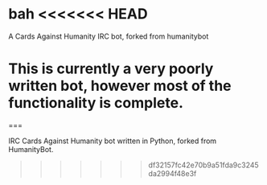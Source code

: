 bah
<<<<<<< HEAD
===========

A Cards Against Humanity IRC bot, forked from humanitybot

This is currently a very poorly written bot, however most of the functionality is complete.
=======
===

IRC Cards Against Humanity bot written in Python, forked from HumanityBot.
>>>>>>> df32157fc42e70b9a51fda9c3245da2994f48e3f
